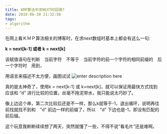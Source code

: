 ```yaml
---
title: KMP算法中求NEXT时回溯?
date: 2018-06-30 21:32:58
tags:
- algorithm
---
```


在网上看ＫＭＰ算法相关的博客时，在求next数组时基本上都会有这么一句:

**k = next[k-1] 或者 k = next[k]**

<!--more-->
该赋值语句在判断　当前字符　不等于　当前字符的前一个字符的相同前缀的　后一个字符时　用到，

用语言来描述不太方便，画图试试
![enter description here](http://pctpggve0.bkt.clouddn.com/images/2018-06-30/IMG_0124-e1530340570219.jpg)

真的是太神奇了，使用k = next[k-1] 或 k=next[k]，就可以保证用最快方式找到应该和 “d” 进行比较的位置，丝毫不拖泥带水，我只能说太巧妙了。

像上边这个串，第二次比较后还是不一样，那么k就等于-1，退出循环，说明再往前找就找不到和　”d” 前边一样的前缀了，所以　”d”   下边也是-1，即没有匹配的前后缀。

这个玩意我断断续续想了两天，突然就懂了一些，不得不说”看毛片”还是难啊。
